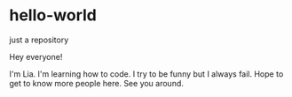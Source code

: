 # hello-world
just a repository

Hey everyone!

I'm Lia. I'm learning how to code. I try to be funny but I always fail. Hope to get to know more people here. See you around.
